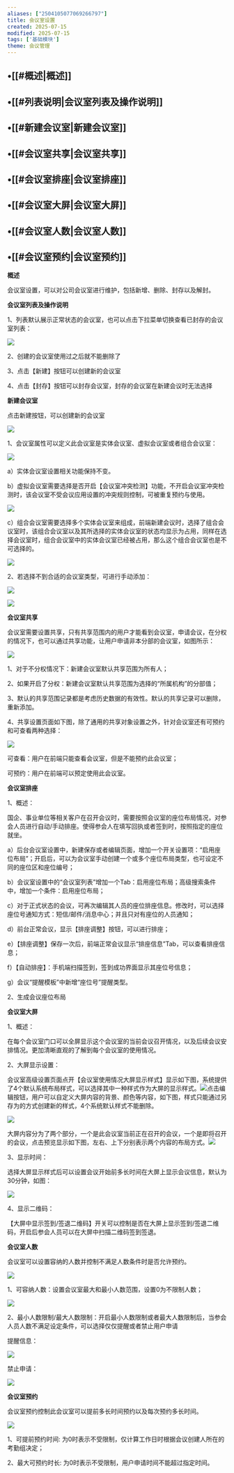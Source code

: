 ```yaml
---
aliases: ["2504105077069266797"]
title: 会议室设置
created: 2025-07-15
modified: 2025-07-15
tags: ['基础模块']
theme: 会议管理
---
```


## •[[#概述|概述]]

## •[[#列表说明|会议室列表及操作说明]]

## •[[#新建会议室|新建会议室]]

## •[[#会议室共享|会议室共享]]

## •[[#会议室排座|会议室排座]]

## •[[#会议室大屏|会议室大屏]]

## •[[#会议室人数|会议室人数]]

## •[[#会议室预约|会议室预约]]

**概述**

会议室设置，可以对公司会议室进行维护，包括新增、删除、封存以及解封。

**会议室列表及操作说明**

1、列表默认展示正常状态的会议室，也可以点击下拉菜单切换查看已封存的会议室列表：

![](d57224254957bccb8af2ecf0a5a6f7af.jpg)

2、创建的会议室使用过之后就不能删除了

3、点击【新建】按钮可以创建新的会议室

4、点击【封存】按钮可以封存会议室，封存的会议室在新建会议时无法选择

**新建会议室**

点击新建按钮，可以创建新的会议室

![](61c0953e72bac3999872e7deccefacda.jpg)

1、会议室属性可以定义此会议室是实体会议室、虚拟会议室或者组合会议室：

![](0a201a986267cd1bf101114fdc284984.jpg)

a）实体会议室设置相关功能保持不变。

b）虚拟会议室需要选择是否开启【会议室冲突检测】功能，不开启会议室冲突检测时，该会议室不受会议应用设置的冲突规则控制，可被重复预约与使用。

![](656855926c264b135cdc3d773c44da36.jpg)

c）组合会议室需要选择多个实体会议室来组成，前端新建会议时，选择了组合会议室时，该组合会议室以及其所选择的实体会议室的状态均显示为占用，同样在选择会议室时，组合会议室中的实体会议室已经被占用，那么这个组合会议室也是不可选择的。

![](25f7d453385147b80c663bab717e5b65.jpg)

2、若选择不到合适的会议室类型，可进行手动添加：

![](cf2064e2ae37d8650ce727f07b041677.jpg)

![](17c8f377c9ae4b881e8288173eaf0a36.jpg)

**会议室共享**

会议室需要设置共享，只有共享范围内的用户才能看到会议室，申请会议，在分权的情况下，也可以通过共享功能，让用户申请非本分部的会议室，如图所示：

![](82b88ada00b8036ab079a67a17c4a4c4.jpg)

1、对于不分权情况下：新建会议室默认共享范围为所有人；

2、如果开启了分权：新建会议室默认共享范围为选择的“所属机构”的分部值；

3、默认的共享范围记录都是考虑历史数据的有效性。默认的共享记录可以删除，重新添加。

4、共享设置页面如下图，除了通用的共享对象设置之外，针对会议室还有可预约和可查看两种选择：

![](9b1deab8e3273d2e241d9f27828aeffa.jpg)

可查看：用户在前端只能查看会议室，但是不能预约此会议室；

可预约：用户在前端可以预定使用此会议室。

**会议室排座**

1、概述：

国企、事业单位等相关客户在召开会议时，需要按照会议室的座位布局情况，对参会人员进行自动/手动排座。使得参会人在填写回执或者签到时，按照指定的座位就坐。

a）后台会议室设置中，新建保存或者编辑页面，增加一个开关设置项：“启用座位布局”；开启后，可以为会议室手动创建一个或多个座位布局类型，也可设定不同的座位区和座位编号；

b）会议室设置中的“会议室列表”增加一个Tab：启用座位布局；高级搜索条件中，增加一个条件：启用座位布局；

c）对于正式状态的会议，可再次编辑其人员的座位排座信息。修改时，可以选择座位号通知方式：短信/邮件/消息中心；并且只对有座位的人员通知；

d）前台正常会议，显示【排座调整】按钮，可以进行排座；

e）【排座调整】保存一次后，前端正常会议显示“排座信息”Tab，可以查看排座信息；

f）【自动排座】：手机端扫描签到，签到成功界面显示其座位号信息；

g）会议“提醒模板”中新增“座位号”提醒类型。

2、生成会议座位布局

**会议室大屏**

1、概述：

在每个会议室门口可以全屏显示这个会议室的当前会议召开情况，以及后续会议安排情况。更加清晰直观的了解到每个会议室的使用情况。

2、大屏显示设置：

会议室高级设置页面点开【会议室使用情况大屏显示样式】显示如下图，系统提供了4个默认系统布局样式，可以选择其中一种样式作为大屏的显示样式。![](5ee20ea74a673720508e5354a57a9352.jpg)点击编辑按钮，用户可以自定义大屏内容的背景、颜色等内容，如下图，样式只能通过另存为的方式创建新的样式，4个系统默认样式不能删除。

![](b69bda760e30ee85559416f5949801de.jpg)

大屏内容分为了两个部分，一个是此会议室当前正在召开的会议，一个是即将召开的会议，点击预览显示如下图，左右、上下分别表示两个内容的布局方式。![](dd72d9e4a61001a5cebf42e880bb35b8.jpg)

3、显示时间：

选择大屏显示样式后可以设置会议开始前多长时间在大屏上显示会议信息，默认为30分钟，如图：

![](754ae629f0f906977795cc5c10bc3485.jpg)

4、显示二维码：

【大屏中显示签到/签退二维码】开关可以控制是否在大屏上显示签到/签退二维码，开启后参会人员可以在大屏中扫描二维码签到签退。

**会议室人数**

会议室可以设置容纳的人数并控制不满足人数条件时是否允许预约。

![](c750162a8da11ce35a5e45c896d4dda9.jpg)

1、可容纳人数：设置会议室最大和最小人数范围，设置0为不限制人数；

![](eb0382cf1901e559db8f0ee77f84102d.jpg)

2、最小人数限制/最大人数限制：开启最小人数限制或者最大人数限制后，当参会人员人数不满足设定条件，可以选择仅仅提醒或者禁止用户申请

提醒信息：

![](e247dcae21045d3ff95d7c790142a3e2.jpg)

禁止申请：

![](da500529786adae99ce0f171b71cfe53.jpg)

**会议室预约**

会议室预约控制此会议室可以提前多长时间预约以及每次预约多长时间。

![](f79f379fcd8a3da570380db98eea9409.jpg)

1、可提前预约时间: 为0时表示不受限制，仅计算工作日时根据会议创建人所在的考勤组决定；

2、最大可预约时长: 为0时表示不受限制，用户申请时间不能超过指定时间。